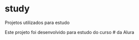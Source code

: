 # study
Projetos utilizados para estudo

Este projeto foi desenvolvido para estudo do curso # da Alura
